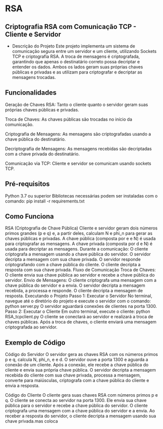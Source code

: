 # RSA


## Criptografia RSA com Comunicação TCP - Cliente e Servidor

- Descrição do Projeto
Este projeto implementa um sistema de comunicação segura entre um servidor e um cliente, utilizando Sockets TCP e criptografia RSA. A troca de mensagens é criptografada, garantindo que apenas o destinatário correto possa decriptar e entender os dados. Ambos os lados geram suas próprias chaves públicas e privadas e as utilizam para criptografar e decriptar as mensagens trocadas.

## Funcionalidades
Geração de Chaves RSA: Tanto o cliente quanto o servidor geram suas próprias chaves públicas e privadas.

Troca de Chaves: As chaves públicas são trocadas no início da comunicação.

Criptografia de Mensagens: As mensagens são criptografadas usando a chave pública do destinatário.

Decriptografia de Mensagens: As mensagens recebidas são decriptadas com a chave privada do destinatário.

Comunicação via TCP: Cliente e servidor se comunicam usando sockets TCP.

## Pré-requisitos
Python 3.7 ou superior
Bibliotecas necessárias podem ser instaladas com o comando: pip install -r requirements.txt

## Como Funciona
RSA (Criptografia de Chave Pública)
Cliente e servidor geram dois números primos grandes (p e q) e, a partir deles, calculam N e phi_n para gerar as chaves públicas e privadas.
A chave pública (composta por e e N) é usada para criptografar as mensagens.
A chave privada (composta por d e N) é usada para decriptar as mensagens.
Durante a comunicação:
O cliente criptografa a mensagem usando a chave pública do servidor.
O servidor decripta a mensagem com sua chave privada.
O servidor responde criptografando com a chave pública do cliente.
O cliente decripta a resposta com sua chave privada.
Fluxo de Comunicação
Troca de Chaves: O cliente envia sua chave pública ao servidor e recebe a chave pública do servidor.
Envio de Mensagens:
O cliente criptografa uma mensagem com a chave pública do servidor e a envia.
O servidor decripta a mensagem recebida, a processa e responde.
O cliente decripta a mensagem de resposta.
Executando o Projeto
Passo 1: Executar o Servidor
No terminal, navegue até o diretório do projeto e execute o servidor com o comando: python server.py
O servidor aguardará conexões de clientes na porta 1300.
Passo 2: Executar o Cliente
Em outro terminal, execute o cliente: python RSA_tcpclient.py
O cliente se conectará ao servidor e realizará a troca de chaves públicas.
Após a troca de chaves, o cliente enviará uma mensagem criptografada ao servidor.

## Exemplo de Código
Código do Servidor
O servidor gera as chaves RSA com os números primos p e q, calcula N, phi_n, e e d.
O servidor ouve a porta 1300 e aguarda a conexão de um cliente.
Após a conexão, ele recebe a chave pública do cliente e envia sua própria chave pública.
O servidor decripta a mensagem recebida do cliente com sua chave privada, processa a mensagem, converte para maiúsculas, criptografa com a chave pública do cliente e envia a resposta.

Código do Cliente
O cliente gera suas chaves RSA com números primos p e q.
O cliente se conecta ao servidor na porta 1300.
Ele envia sua chave pública para o servidor e recebe a chave pública do servidor.
O cliente criptografa uma mensagem com a chave pública do servidor e a envia.
Ao receber a resposta do servidor, o cliente decripta a mensagem usando sua chave privada.mas coloca
